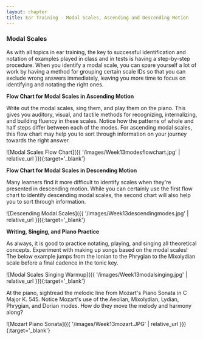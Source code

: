 ```yaml
---
layout: chapter
title: Ear Training - Modal Scales, Ascending and Descending Motion
---
```


### Modal Scales

As with all topics in ear training, the key to successful identification and notation of examples played in class and in tests is having a step-by-step procedure. When you identify a modal scale, you can spare yourself a lot of work by having a method for grouping certain scale IDs so that you can exclude wrong answers immediately, leaving you more time to focus on identifying and notating the right ones.

**Flow Chart for Modal Scales in Ascending Motion**

Write out the modal scales, sing them, and play them on the piano. This gives you auditory, visual, and tactile methods for recognizing, internalizing, and building fluency in these scales. Notice how the patterns of whole and half steps differ between each of the modes. For ascending modal scales, this flow chart may help you to sort through information on your journey towards the right answer.

![Modal Scales Flow Chart]({{ '/images/Week13modesflowchart.jpg' | relative_url }}){:target='_blank'}

**Flow Chart for Modal Scales in Descending Motion**

Many learners find it more difficult to identify scales when they're presented in descending motion. While you can certainly use the first flow chart to identify descending modal scales, the second chart will also help you to sort through information.

![Descending Modal Scales]({{ '/images/Week13descendingmodes.jpg' | relative_url }}){:target='_blank'}

**Writing, Singing, and Piano Practice**

As always, it is good to practice notating, playing, and singing all theoretical concepts. Experiment with making up songs based on the modal scales! The below example jumps from the Ionian to the Phrygian to the Mixolydian scale before a final cadence in the tonic key.

![Modal Scales Singing Warmup]({{ '/images/Week13modalsinging.jpg' | relative_url }}){:target='_blank'}

At the piano, sightread the melodic line from Mozart's Piano Sonata in C Major K. 545. Notice Mozart's use of the Aeolian, Mixolydian, Lydian, Phrygian, and Dorian modes. How do they move the melody and harmony along?

![Mozart Piano Sonata]({{ '/images/Week13mozart.JPG' | relative_url }}){:target='_blank'}